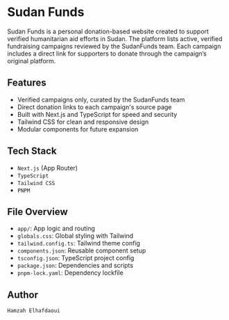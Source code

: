 # Sudan Funds

Sudan Funds is a personal donation-based website created to support verified humanitarian aid efforts in Sudan. The platform lists active, verified fundraising campaigns reviewed by the SudanFunds team. Each campaign includes a direct link for supporters to donate through the campaign’s original platform.

## Features

- Verified campaigns only, curated by the SudanFunds team
- Direct donation links to each campaign's source page
- Built with Next.js and TypeScript for speed and security
- Tailwind CSS for clean and responsive design
- Modular components for future expansion

## Tech Stack

- `Next.js` (App Router)
- `TypeScript`
- `Tailwind CSS`
- `PNPM`

## File Overview

- `app/`: App logic and routing
- `globals.css`: Global styling with Tailwind
- `tailwind.config.ts`: Tailwind theme config
- `components.json`: Reusable component setup
- `tsconfig.json`: TypeScript project config
- `package.json`: Dependencies and scripts
- `pnpm-lock.yaml`: Dependency lockfile

## Author

```bash
Hamzah Elhafdaoui
